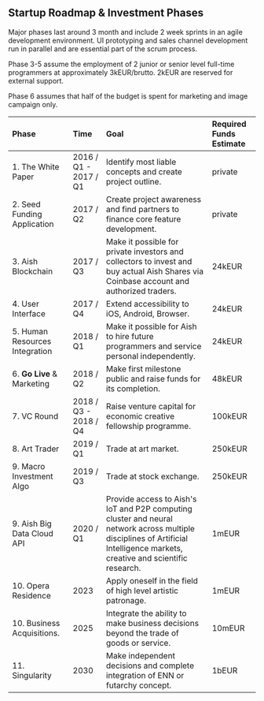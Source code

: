 ## Startup Roadmap & Investment Phases

Major phases last around 3 month and include 2 week sprints in an agile development environment. UI prototyping and sales channel development run in parallel and are essential part of the scrum process.

Phase 3-5 assume the employment of 2 junior or senior level full-time programmers at approximately 3kEUR/brutto. 2kEUR are reserved for external support.

Phase 6 assumes that half of the budget is spent for marketing and image campaign only.

| Phase | Time | Goal | Required Funds Estimate |
| :--- | :--- | :--- | :--- |
| 1. The White Paper | 2016 / Q1 - 2017 / Q1 | Identify most liable concepts and create project outline. | private |
| 2. Seed Funding Application | 2017 / Q2 | Create project awareness and find partners to finance core feature development. | private |
| 3. Aish Blockchain | 2017 / Q3 | Make it possible for private investors and collectors to invest and buy actual Aish Shares via Coinbase account and authorized traders. | 24kEUR |
| 4. User Interface | 2017 / Q4 | Extend accessibility to iOS, Android, Browser. | 24kEUR |
| 5. Human Resources Integration | 2018 / Q1 | Make it possible for Aish to hire future programmers and service personal independently. | 24kEUR |
| 6. **Go Live** & Marketing | 2018 / Q2 | Make first milestone public and raise funds for its completion. | 48kEUR |
| 7. VC Round | 2018 / Q3 - 2018 / Q4 | Raise venture capital for economic creative fellowship programme. | 100kEUR |
| 8. Art Trader | 2019 / Q1 | Trade at art market. | 250kEUR |
| 9. Macro Investment Algo | 2019 / Q3 | Trade at stock exchange. | 250kEUR |
| 9. Aish Big Data Cloud API | 2020 / Q1 | Provide access to Aish's IoT and P2P computing cluster and neural network across multiple disciplines of Artificial Intelligence markets, creative and scientific research. | 1mEUR |
| 10. Opera Residence | 2023  | Apply oneself in the field of high level artistic patronage. | 1mEUR |
| 10. Business Acquisitions. | 2025 | Integrate the ability to make business decisions beyond the trade of goods or service. | 10mEUR |
| 11. Singularity | 2030 | Make independent decisions and complete integration of ENN or futarchy concept. | 1bEUR |




